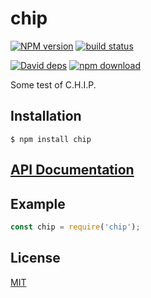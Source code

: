 # chip

  [![NPM version][npm-image]][npm-url]
  [![build status][travis-image]][travis-url]
  
  [![David deps][david-image]][david-url]
  [![npm download][download-image]][download-url]
  
Some test of C.H.I.P.

## Installation

`$ npm install chip`

## [API Documentation](https://cheminfo-js.github.io/chip/)

## Example

```js
const chip = require('chip');
```


## License

[MIT](./LICENSE)

[npm-image]: https://img.shields.io/npm/v/chip.svg?style=flat-square
[npm-url]: https://npmjs.org/package/chip
[travis-image]: https://img.shields.io/travis/cheminfo-js/chip/master.svg?style=flat-square
[travis-url]: https://travis-ci.org/cheminfo-js/chip

[david-image]: https://img.shields.io/david/cheminfo-js/chip.svg?style=flat-square
[david-url]: https://david-dm.org/cheminfo-js/chip
[download-image]: https://img.shields.io/npm/dm/chip.svg?style=flat-square
[download-url]: https://npmjs.org/package/chip
